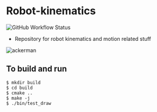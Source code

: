 # Robot-kinematics

![GitHub Workflow Status](https://github.com/pllee4/robot-kinematics/workflows/Build%20and%20Test/badge.svg)

- Repository for robot kinematics and motion related stuff

![ackerman](https://user-images.githubusercontent.com/42335542/130340871-4800580f-eb77-44be-80e3-6f7c0485da95.gif)

## To build and run

```
$ mkdir build
$ cd build
$ cmake ..
$ make -j
$ ./bin/test_draw
```
